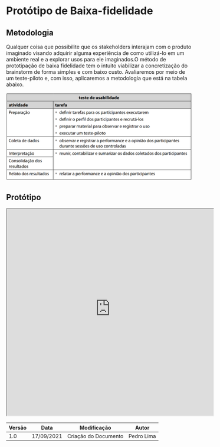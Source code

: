 # Protótipo de Baixa-fidelidade

## Metodologia

Qualquer coisa que possibilite que os stakeholders interajam com o produto imaginado visando adquirir alguma experiência de como utilizá-lo em um ambiente real e a explorar usos para ele imaginados.O método de prototipação de baixa fidelidade tem o intuito viabilizar a concretização do brainstorm de forma simples e com baixo custo.
Avaliaremos por meio de um teste-piloto e, com isso, aplicaremos a metodologia que está na tabela abaixo.

![Tabela](./../../assets/img/tabelaTestePiloto.png)

## Protótipo

<iframe src="https://philipeserafim26463.invisionapp.com/freehand/IHC-2021-1-efWmcS6lp" title="Sample" width="560" height="560">
</iframe>

| Versão | Data       | Modificação          | Autor      |
| ------ | ---------- | -------------------- | ---------- |
| 1.0    | 17/09/2021 | Criação do Documento | Pedro Lima |
